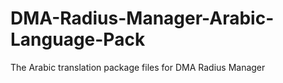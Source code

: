 # DMA-Radius-Manager-Arabic-Language-Pack
The Arabic translation package files for DMA Radius Manager
